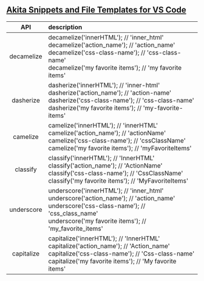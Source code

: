 ## [Akita Snippets and File Templates for VS Code](https://github.com/nicolehj/vscode-akita-snippets-files)

| API | description |
| :-: | :- |
| decamelize | decamelize('innerHTML'); // 'inner_html'<br>decamelize('action_name'); // 'action_name'<br>decamelize('css-class-name'); // 'css-class-name'<br>decamelize('my favorite items'); // 'my favorite items' |
| dasherize | dasherize('innerHTML'); // 'inner-html'<br>dasherize('action_name'); // 'action-name'<br>dasherize('css-class-name'); // 'css-class-name'<br>dasherize('my favorite items'); // 'my-favorite-items' |
| camelize | camelize('innerHTML'); // 'innerHTML'<br>camelize('action_name'); // 'actionName'<br>camelize('css-class-name'); // 'cssClassName'<br>camelize('my favorite items'); // 'myFavoriteItems' |
| classify | classify('innerHTML'); // 'InnerHTML'<br>classify('action_name'); // 'ActionName'<br>classify('css-class-name'); // 'CssClassName'<br>classify('my favorite items'); // 'MyFavoriteItems' |
| underscore | underscore('innerHTML'); // 'inner_html'<br>underscore('action_name'); // 'action_name'<br>underscore('css-class-name'); // 'css_class_name'<br>underscore('my favorite items'); // 'my_favorite_items' |
| capitalize | capitalize('innerHTML'); // 'InnerHTML'<br>capitalize('action_name'); // 'Action_name'<br>capitalize('css-class-name'); // 'Css-class-name'<br>capitalize('my favorite items'); // 'My favorite items' |
